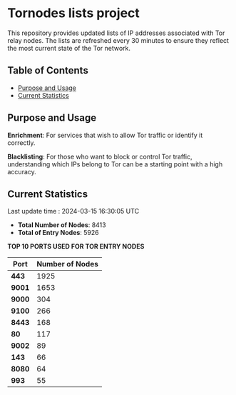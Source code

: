 # Tornodes lists project

This repository provides updated lists of IP addresses associated with Tor relay nodes. The lists are refreshed every 30 minutes to ensure they reflect the most current state of the Tor network.

## Table of Contents

- [Purpose and Usage](#purpose-and-usage)
- [Current Statistics](#current-statistics)


## Purpose and Usage

**Enrichment**: For services that wish to allow Tor traffic or identify it correctly.

**Blacklisting**: For those who want to block or control Tor traffic, understanding which IPs belong to Tor can be a starting point with a high accuracy.

## Current Statistics

Last update time : 2024-03-15 16:30:05 UTC

- **Total Number of Nodes**: 8413
- **Total of Entry Nodes**: 5926

**TOP 10 PORTS USED FOR TOR ENTRY NODES**

| **Port** | **Number of Nodes** |
|------|-----------------|
| **443**   | 1925  |
| **9001**   | 1653  |
| **9000**   | 304  |
| **9100**   | 266  |
| **8443**   | 168  |
| **80**   | 117  |
| **9002**   | 89  |
| **143**   | 66  |
| **8080**   | 64  |
| **993**   | 55  |

